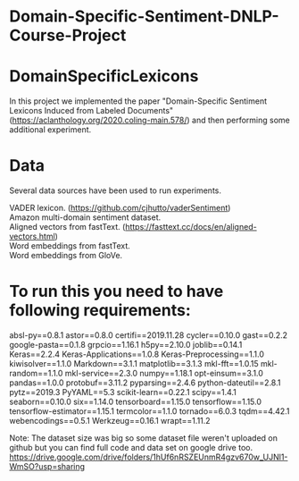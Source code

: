 # Domain-Specific-Sentiment-DNLP-Course-Project

# DomainSpecificLexicons

In this project we implemented the paper "Domain-Specific Sentiment Lexicons Induced from Labeled Documents" (https://aclanthology.org/2020.coling-main.578/) and then performing some additional experiment.








# Data
Several data sources have been used to run experiments.

VADER lexicon. (https://github.com/cjhutto/vaderSentiment) <br/>
Amazon multi-domain sentiment dataset. <br/>
Aligned vectors from fastText. (https://fasttext.cc/docs/en/aligned-vectors.html) <br/>
Word embeddings from fastText. <br/>
Word embeddings from GloVe. <br/>








# To run this you need to have following requirements:

absl-py==0.8.1
astor==0.8.0
certifi==2019.11.28
cycler==0.10.0
gast==0.2.2
google-pasta==0.1.8
grpcio==1.16.1
h5py==2.10.0
joblib==0.14.1
Keras==2.2.4
Keras-Applications==1.0.8
Keras-Preprocessing==1.1.0
kiwisolver==1.1.0
Markdown==3.1.1
matplotlib==3.1.3
mkl-fft==1.0.15
mkl-random==1.1.0
mkl-service==2.3.0
numpy==1.18.1
opt-einsum==3.1.0
pandas==1.0.0
protobuf==3.11.2
pyparsing==2.4.6
python-dateutil==2.8.1
pytz==2019.3
PyYAML==5.3
scikit-learn==0.22.1
scipy==1.4.1
seaborn==0.10.0
six==1.14.0
tensorboard==1.15.0
tensorflow==1.15.0
tensorflow-estimator==1.15.1
termcolor==1.1.0
tornado==6.0.3
tqdm==4.42.1
webencodings==0.5.1
Werkzeug==0.16.1
wrapt==1.11.2

Note: The dataset size was big so some dataset file weren't uploaded on github but you can find full code and data set on google drive too.
https://drive.google.com/drive/folders/1hUf6nRSZEUnmR4gzv670w_UJNl1-WmSO?usp=sharing
